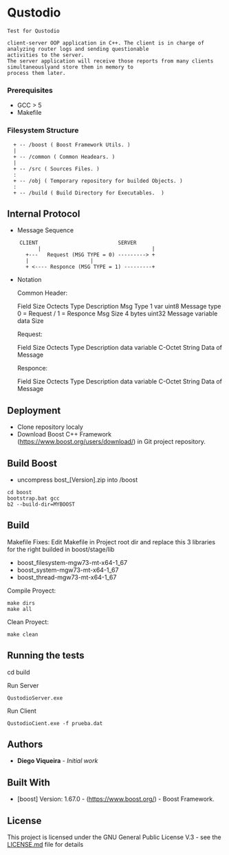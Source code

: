 # Qustodio
	Test for Qustodio
	
	client-server OOP application in C++. The client is in charge of analyzing router logs and sending questionable 
	activities to the server. 
	The server application will receive those reports from many clients simultaneouslyand store them in memory to 
	process them later. 

### Prerequisites
  - GCC > 5 
  - Makefile 

### Filesystem Structure

```
  + -- /boost ( Boost Framework Utils. )
  |
  + -- /common ( Common Headears. )
  |
  + -- /src ( Sources Files. )
  :
  + -- /obj ( Temporary repository for builded Objects. )
  :
  + -- /build ( Build Directory for Executables.  )
```  

## Internal Protocol

+ Message Sequence

```
	CLIENT                    		SERVER
          |                          		   |
	  +---   Request (MSG TYPE = 0) ---------> +
	  |					   |
	  + <---- Responce (MSG TYPE = 1) ---------+

```

+ Notation

  Common Header:
	
	Field		Size Octects         Type                  Description
	Msg Type            1 var	     uint8              Message type 0 = Request / 1 = Responce
	Msg Size            4 bytes          uint32             Message variable data Size
	
  Request:
  
  	Field		Size Octects         Type                  Description
        data               variable       C-Octet String         Data of Message
  
  Responce:
    
  	Field		Size Octects         Type                  Description
        data               variable       C-Octet String         Data of Message
	
	
## Deployment 

+ Clone repository localy
+ Download Boost C++ Framework (https://www.boost.org/users/download/) in Git project repository.

## Build Boost

* uncompress bost_[Version].zip into /boost 

```
cd boost
bootstrap.bat gcc
b2 --build-dir=MYBOOST
```


## Build

Makefile Fixes:
Edit Makefile in Project root dir and replace this 3 libraries for the right builded in boost/stage/lib
  - boost_filesystem-mgw73-mt-x64-1_67 
  - boost_system-mgw73-mt-x64-1_67 
  - boost_thread-mgw73-mt-x64-1_67

Compile Proyect:
```
make dirs
make all
```

Clean Proyect:
```
make clean
```



## Running the tests

cd build 

Run Server
```
QustodioServer.exe
```
Run Client
```
QustodioCient.exe -f prueba.dat
```
## Authors

* **Diego Viqueira** - *Initial work* 

## Built With

* [boost] Version: 1.67.0 - (https://www.boost.org/) - Boost Framework.


## License

This project is licensed under the GNU General Public License V.3 - see the [LICENSE.md](LICENSE.md) file for details
